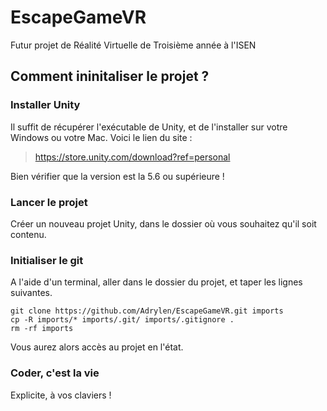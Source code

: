 # EscapeGameVR

Futur projet de Réalité Virtuelle de Troisième année à l'ISEN

## Comment ininitaliser le projet ?

### Installer Unity

Il suffit de récupérer l'exécutable de Unity, et de l'installer sur votre Windows ou votre Mac.
Voici le lien du site : 
> https://store.unity.com/download?ref=personal

Bien vérifier que la version est la 5.6 ou supérieure !

### Lancer le projet

Créer un nouveau projet Unity, dans le dossier où vous souhaitez qu'il soit contenu.

### Initialiser le git

A l'aide d'un terminal, aller dans le dossier du projet, et taper les lignes suivantes.

```
git clone https://github.com/Adrylen/EscapeGameVR.git imports
cp -R imports/* imports/.git/ imports/.gitignore .
rm -rf imports
```

Vous aurez alors accès au projet en l'état.

### Coder, c'est la vie

Explicite, à vos claviers !